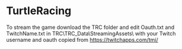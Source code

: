 # TurtleRacing

To stream the game download the TRC folder and edit Oauth.txt and TwitchName.txt in TRC\TRC_Data\StreamingAssets\ with your Twitch username and oauth copied from https://twitchapps.com/tmi/
